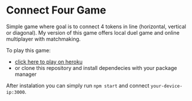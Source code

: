 # Connect Four Game

Simple game where goal is to connect 4 tokens in line (horizontal, vertical or diagonal). My version of this game offers local duel game and online multiplayer with matchmaking. 

To play this game:
- [click here to play on heroku](https://connect-four-the-game.herokuapp.com/ "click here to play on heroku")
- or clone this repository and install dependecies with your package manager

After instalation you can simply run `npm start` and connect `your-device-ip:3000`.
